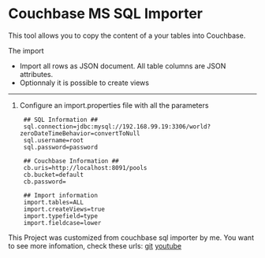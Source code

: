 Couchbase MS SQL Importer
===

This tool allows you to copy the content of a your tables into Couchbase.

The import

* Import all rows as JSON document. All table columns are JSON attributes.
* Optionnaly it is possible to create views
-----

1. Configure an import.properties file with all the parameters

		## SQL Information ##
		sql.connection=jdbc:mysql://192.168.99.19:3306/world?zeroDateTimeBehavior=convertToNull
		sql.username=root
		sql.password=password

		## Couchbase Information ##
		cb.uris=http://localhost:8091/pools
		cb.bucket=default
		cb.password=

		## Import information
		import.tables=ALL
		import.createViews=true
		import.typefield=type
		import.fieldcase=lower

This Project was customized from couchbase sql importer by me.
You want to see more infomation, check these urls: [git](https://www.google.com.tw/url?sa=t&rct=j&q=&esrc=s&source=web&cd=1&cad=rja&uact=8&ved=0ahUKEwijyJTf6JLTAhWGupQKHY97AMUQFggjMAA&url=https%3A%2F%2Fgithub.com%2Ftgrall%2Fcouchbase-sql-importer&usg=AFQjCNGSIrbFo7jF8Qf3iPF75_1ouFY-GQ&sig2=Tp4ezv-OmG6S-BadHhirVg)
[youtube](https://www.google.com.tw/url?sa=t&rct=j&q=&esrc=s&source=web&cd=2&cad=rja&uact=8&ved=0ahUKEwijyJTf6JLTAhWGupQKHY97AMUQtwIIKjAB&url=https%3A%2F%2Fwww.youtube.com%2Fwatch%3Fv%3DxzqBjhYKCLY&usg=AFQjCNGiCSTOPiLLSLx92-hTo4xXdRKe-w&sig2=9xwSza6LLeFf5hLXtnZ8QA)
